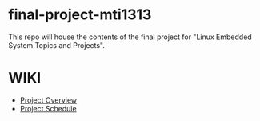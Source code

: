 # final-project-mti1313
This repo will house the contents of the final project for "Linux Embedded System Topics and Projects".

# WIKI
- [Project Overview](https://github.com/cu-ecen-aeld/final-project-mti1313/Wiki/Project-Overview)
- [Project Schedule](https://github.com/cu-ecen-aeld/final-project-mti1313/Wiki/Project-Schedule)
